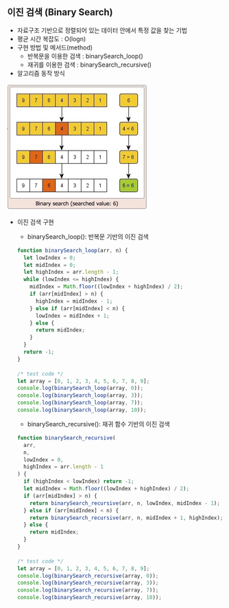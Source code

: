 ## 이진 검색 (Binary Search)

- 자료구조 기반으로 정렬되어 있는 데이터 안에서 특정 값을 찾는 기법
- 평균 시간 복잡도 : O(logn)
- 구현 방법 및 메서드(method)
    - 반복문을 이용한 검색 : binarySearch_loop()
    - 재귀를 이용한 검색 : binarySearch_recursive()
- 알고리즘 동작 방식

![이진검색](./image/이진검색.PNG)

- 이진 검색 구현
    - binarySearch_loop(): 반복문 기반의 이진 검색
    
    ```jsx
    function binarySearch_loop(arr, n) {
      let lowIndex = 0;
      let midIndex = 0;
      let highIndex = arr.length - 1;
      while (lowIndex <= highIndex) {
        midIndex = Math.floor((lowIndex + highIndex) / 2);
        if (arr[midIndex] > n) {
          highIndex = midIndex - 1;
        } else if (arr[midIndex] < n) {
          lowIndex = midIndex + 1;
        } else {
          return midIndex;
        }
      }
      return -1;
    }
    
    /* test code */
    let array = [0, 1, 2, 3, 4, 5, 6, 7, 8, 9];
    console.log(binarySearch_loop(array, 0));
    console.log(binarySearch_loop(array, 3));
    console.log(binarySearch_loop(array, 7));
    console.log(binarySearch_loop(array, 10));
    ```
    
    - binarySearch_recursive(): 재귀 함수 기반의 이진 검색
    
    ```jsx
    function binarySearch_recursive(
      arr,
      n,
      lowIndex = 0,
      highIndex = arr.length - 1
    ) {
      if (highIndex < lowIndex) return -1;
      let midIndex = Math.floor((lowIndex + highIndex) / 2);
      if (arr[midIndex] > n) {
        return binarySearch_recursive(arr, n, lowIndex, midIndex - 1);
      } else if (arr[midIndex] < n) {
        return binarySearch_recursive(arr, n, midIndex + 1, highIndex);
      } else {
        return midIndex;
      }
    }
    
    /* test code */
    let array = [0, 1, 2, 3, 4, 5, 6, 7, 8, 9];
    console.log(binarySearch_recursive(array, 0));
    console.log(binarySearch_recursive(array, 3));
    console.log(binarySearch_recursive(array, 7));
    console.log(binarySearch_recursive(array, 10));
    ```
